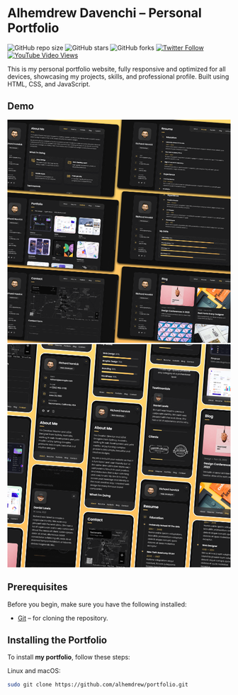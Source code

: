 # Alhemdrew Davenchi – Personal Portfolio

![GitHub repo size](https://img.shields.io/github/repo-size/alhemdrew/portfolio)
![GitHub stars](https://img.shields.io/github/stars/alhemdrew/portfolio?style=social)
![GitHub forks](https://img.shields.io/github/forks/alhemdrew/portfolio?style=social)
[![Twitter Follow](https://img.shields.io/twitter/follow/alhemdrew_?style=social)](https://twitter.com/intent/follow?screen_name=alhemdrew_)
[![YouTube Video Views](https://img.shields.io/youtube/views/YOUR_VIDEO_ID?style=social)](https://youtu.be/YOUR_VIDEO_ID)

This is my personal portfolio website, fully responsive and optimized for all devices, showcasing my projects, skills, and professional profile. Built using HTML, CSS, and JavaScript.

## Demo

![Portfolio Desktop Demo](./website-demo-image/desktop.png "Desktop Demo")
![Portfolio Mobile Demo](./website-demo-image/mobile.png "Mobile Demo")

## Prerequisites

Before you begin, make sure you have the following installed:

* [Git](https://git-scm.com/downloads) – for cloning the repository.

## Installing the Portfolio

To install **my portfolio**, follow these steps:

Linux and macOS:

```bash
sudo git clone https://github.com/alhemdrew/portfolio.git

